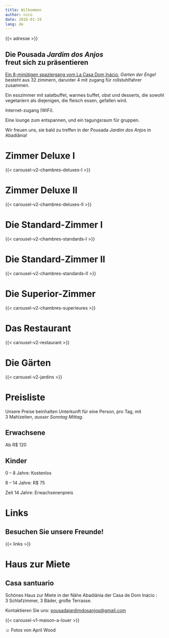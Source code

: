 ```yaml
---
title: Wilkommen
author: nico
date: 2016-01-19
lang: de
---
```


{{< adresse >}}

## Die Pousada <i>Jardim dos Anjos</i><br />freut sich zu präsentieren

<a href="http://goo.gl/maps/i1L2U"><span class="domInacio">Ein 8-minütigen spaziergang vom La Casa Dom Inácio</span></a>, <i>Garten der Engel</i> besteht aus 32 zimmern, darunter 4 mit zugang für rollstuhlfahrer zusammen.

Ein esszimmer mit salatbuffet, warmes buffet, obst und desserts, die sowohl vegetariern als diejenigen, die fleisch essen, gefallen wird.

Internet-zugang (WiFi).

Eine lounge zum entspannen, und ein tagungsraum für gruppen.

Wir freuen uns, sie bald zu treffen in der Pousada <i>Jardim dos Anjos</i> in Abadiânia!

<h1 id="photos_chambres_deluxes_I">Zimmer Deluxe I</h1>

{{< carousel-v2-chambres-deluxes-I >}}

<h1 id="photos_chambres_deluxes_II">Zimmer Deluxe II</h1>

{{< carousel-v2-chambres-deluxes-II >}}

<h1 id="photos_chambres_standards_I">Die Standard-Zimmer I</h1>

{{< carousel-v2-chambres-standards-I >}}

<h1 id="photos_chambres_standards_II">Die Standard-Zimmer II</h1>

{{< carousel-v2-chambres-standards-II >}}

<h1 id="photos_chambres_superieures">Die Superior-Zimmer</h1>

{{< carousel-v2-chambres-superieures >}}


<h1 id="photos_restaurant">Das Restaurant</h1>

{{< carousel-v2-restaurant >}}

<h1 id="photos_jardins">Die Gärten</h1>

{{< carousel-v2-jardins >}}

<!--
# Bilder

[metaslider id=92]

*Fotos von Pasha Antonov: <a href="http://www.pavelantonov.com">www.pavelantonov.com</a>
-->


# Preisliste

Unsere Preise beinhalten Unterkunft für eine Person, pro Tag, mit 3 Mahlzeiten, <em>ausser Sonntag Mittag</em>.

## Erwachsene

Ab R$ 120

## Kinder

0 – 8 Jahre: Kostenlos

8 – 14 Jahre: R$ 75

Zeit 14 Jahre: Erwachsenenpreis

<!--
<h1>Zeugnis</h1>
-->
<!-- Vide -->


# Links

## Besuchen Sie unsere Freunde!

{{< links >}}


# Haus zur Miete

## Casa santuario

Schönes Haus zur Miete in der Nähe Abadiânia der Casa de Dom Inácio : 3 Schlafzimmer, 3 Bäder, große Terrasse.

Kontaktieren Sie uns: <a href="mailto:pousadajardimdosanjos@gmail.com">pousadajardimdosanjos@gmail.com</a>

{{< carousel-v1-maison-a-louer >}}

☺ Fotos von April Wood
